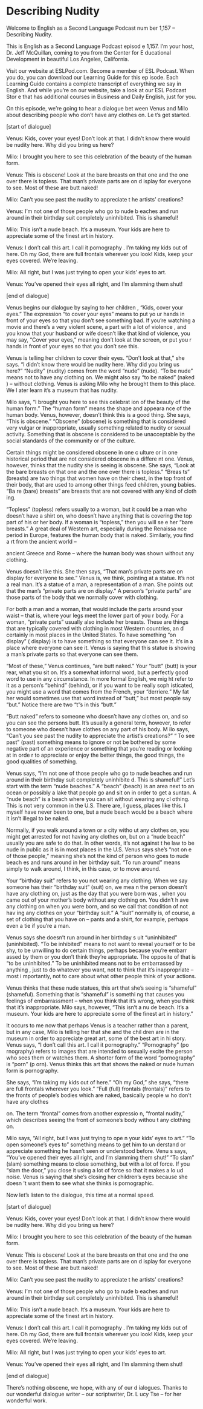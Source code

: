 # Describing Nudity

Welcome to English as a Second Language Podcast num ber 1,157 – Describing Nudity.

This is English as a Second Language Podcast episod e 1,157. I’m your host, Dr. Jeff McQuillan, coming to you from the Center for E ducational Development in beautiful Los Angeles, California.

Visit our website at ESLPod.com. Become a member of  ESL Podcast. When you do, you can download our Learning Guide for this ep isode. Each Learning Guide contains a complete transcript of everything we say  in English. And while you’re on our website, take a look at our ESL Podcast Stor e that has additional courses in Business and Daily English, just for you.

On this episode, we’re going to hear a dialogue bet ween Venus and Milo about describing people who don’t have any clothes on. Le t’s get started.

[start of dialogue]

Venus: Kids, cover your eyes! Don’t look at that. I  didn’t know there would be nudity here. Why did you bring us here?

Milo: I brought you here to see this celebration of  the beauty of the human form.

Venus: This is obscene! Look at the bare breasts on  that one and the one over there is topless. That man’s private parts are on d isplay for everyone to see. Most of these are butt naked!

Milo: Can’t you see past the nudity to appreciate t he artists’ creations?

Venus: I’m not one of those people who go to nude b eaches and run around in their birthday suit completely uninhibited. This is  shameful!

Milo: This isn’t a nude beach. It’s a museum. Your kids are here to appreciate some of the finest art in history.

Venus: I don’t call this art. I call it pornography . I’m taking my kids out of here. Oh my God, there are full frontals wherever you look! Kids, keep your eyes covered. We’re leaving.

Milo: All right, but I was just trying to open your  kids’ eyes to art.

 Venus: You’ve opened their eyes all right, and I’m slamming them shut!

[end of dialogue]

Venus begins our dialogue by saying to her children , “Kids, cover your eyes.” The expression “to cover your eyes” means to put yo ur hands in front of your eyes so that you don’t see something bad. If you’re  watching a movie and there’s a very violent scene, a part with a lot of violence , and you know that your husband or wife doesn’t like that kind of violence,  you may say, “Cover your eyes,” meaning don’t look at the screen, or put you r hands in front of your eyes so that you don’t see this.

Venus is telling her children to cover their eyes. “Don’t look at that,” she says. “I didn’t know there would be nudity here. Why did you  bring us here?” “Nudity” (nudity) comes from the word “nude” (nude). “To be nude” means not to have any clothing on. We might also say “to be naked” (naked ) – without clothing. Venus is asking Milo why he brought them to this place. We l ater learn it’s a museum that has nudity.

Milo says, “I brought you here to see this celebrat ion of the beauty of the human form.” The “human form” means the shape and appeara nce of the human body. Venus, however, doesn’t think this is a good thing.  She says, “This is obscene.” “Obscene” (obscene) is something that is considered  very vulgar or inappropriate, usually something related to nudity or sexual activity. Something that is obscene is considered to be unacceptable by  the social standards of the community or of the culture.

Certain things might be considered obscene in one c ulture or in one historical period that are not considered obscene in a differe nt one. Venus, however, thinks that the nudity she is seeing is obscene. She says,  “Look at the bare breasts on that one and the one over there is topless.” “Breas ts” (breasts) are two things that women have on their chest, in the top front of  their body, that are used to among other things feed children, young babies. “Ba re (bare) breasts” are breasts that are not covered with any kind of cloth ing.

“Topless” (topless) refers usually to a woman, but it could be a man who doesn’t have a shirt on, who doesn’t have anything that is covering the top part of his or her body. If a woman is “topless,” then you will se e her “bare breasts.” A great deal of Western art, especially during the Renaissa nce period in Europe, features the human body that is naked. Similarly, you find a rt from the ancient world –

ancient Greece and Rome – where the human body was shown without any clothing.

Venus doesn’t like this. She then says, “That man’s  private parts are on display for everyone to see.” Venus is, we think, pointing at a statue. It’s not a real man. It’s a statue of a man, a representation of a man. She points out that the man’s “private parts are on display.” A person’s “private  parts” are those parts of the body that we normally cover with clothing.

For both a man and a woman, that would include the parts around your waist – that is, where your legs meet the lower part of you r body. For a woman, “private parts” usually also include her breasts. These are things that are typically covered with clothing in most Western countries, an d certainly in most places in the United States. To have something “on display” ( display) is to have something so that everyone can see it. It’s in a place where everyone can see it. Venus is saying that this statue is showing a man’s private parts so that everyone can see them.

“Most of these,” Venus continues, “are butt naked.”  Your “butt” (butt) is your rear, what you sit on. It’s a somewhat informal word, but  a perfectly good word to use in any circumstance. In more formal English, we mig ht refer to it as a person’s “behind” (behind), or if you want to be really soph isticated, you might use a word that comes from the French, your “derriere.” My fat her would sometimes use that word instead of “butt,” but most people say “but.” Notice there are two “t”s in this “butt.”

“Butt naked” refers to someone who doesn’t have any  clothes on, and so you can see the persons butt. It’s usually a general term, however, to refer to someone who doesn’t have clothes on any part of his body. M ilo says, “Can’t you see past the nudity to appreciate the artist’s creations?” “ To see past” (past) something means to ignore or not be bothered by some negative  part of an experience or something that you’re reading or looking at in orde r to appreciate or enjoy the better things, the good things, the good qualities of something.

Venus says, “I’m not one of those people who go to nude beaches and run around in their birthday suit completely uninhibite d. This is shameful!” Let’s start with the term “nude beaches.” A “beach” (beach) is an area next to an ocean or possibly a lake that people go and sit on in order to get a suntan. A “nude beach” is a beach where you can sit without wearing any cl othing. This is not very common in the U.S. There are, I guess, places like this. I myself have never been to one, but a nude beach would be a beach where it isn’t illegal to be naked.

Normally, if you walk around a town or a city witho ut any clothes on, you might get arrested for not having any clothes on, but on a “nude beach” usually you are safe to do that. In other words, it’s not against t he law to be nude in public as it is in most places in the U.S. Venus says she’s “not on e of those people,” meaning she’s not the kind of person who goes to nude beach es and runs around in her birthday suit. “To run around” means simply to walk  around, I think, in this case, or to move around.

Your “birthday suit” refers to you not wearing any clothing. When we say someone has their “birthday suit” (suit) on, we mea n the person doesn’t have any clothing on, just as the day that you were born was , when you came out of your mother’s body without any clothing on. You didn’t h ave any clothing on when you were born, and so we call that condition of not hav ing any clothes on your “birthday suit.” A “suit” normally is, of course, a  set of clothing that you have on – pants and a shirt, for example, perhaps even a tie if you’re a man.

Venus says she doesn’t run around in her birthday s uit “uninhibited” (uninhibited). “To be inhibited” means to not want to reveal yourself or to be shy, to be unwilling to do certain things, perhaps because you’re embarr assed by them or you don’t think they’re appropriate. The opposite of that is “to be uninhibited.” To be uninhibited means not to be embarrassed by anything , just to do whatever you want, not to think that it’s inappropriate – most i mportantly, not to care about what other people think of your actions.

Venus thinks that these nude statues, this art that  she’s seeing is “shameful” (shameful). Something that is “shameful” is somethi ng that causes you feelings of embarrassment – when you think that it’s wrong, when you think that it’s inappropriate. Milo says, however, “This isn’t a nu de beach. It’s a museum. Your kids are here to appreciate some of the finest art in history.”

It occurs to me now that perhaps Venus is a teacher  rather than a parent, but in any case, Milo is telling her that she and the chil dren are in the museum in order to appreciate great art, some of the best art in hi story. Venus says, “I don’t call this art. I call it pornography.” “Pornography” (po rnography) refers to images that are intended to sexually excite the person who sees  them or watches them. A shorter form of the word “pornography” is “porn” (p orn). Venus thinks this art that shows the naked or nude human form is pornography.

She says, “I’m taking my kids out of here.” “Oh my God,” she says, “there are full frontals wherever you look.” “Full (full) frontals (frontals)” refers to the fronts of people’s bodies which are naked, basically people w ho don’t have any clothes

on. The term “frontal” comes from another expressio n, “frontal nudity,” which describes seeing the front of someone’s body withou t any clothing on.

Milo says, “All right, but I was just trying to ope n your kids’ eyes to art.” “To open someone’s eyes to” something means to get him to un derstand or appreciate something he hasn’t seen or understood before. Venu s says, “You’ve opened their eyes all right, and I’m slamming them shut!” “To slam” (slam) something means to close something, but with a lot of force. If you “slam the door,” you close it using a lot of force so that it makes a lo ud noise. Venus is saying that she’s closing her children’s eyes because she doesn ’t want them to see what she thinks is pornographic.

Now let’s listen to the dialogue, this time at a normal speed.

[start of dialogue]

Venus: Kids, cover your eyes! Don’t look at that. I  didn’t know there would be nudity here. Why did you bring us here?

Milo: I brought you here to see this celebration of  the beauty of the human form.

Venus: This is obscene! Look at the bare breasts on  that one and the one over there is topless. That man’s private parts are on d isplay for everyone to see. Most of these are butt naked!

Milo: Can’t you see past the nudity to appreciate t he artists’ creations?

Venus: I’m not one of those people who go to nude b eaches and run around in their birthday suit completely uninhibited. This is  shameful!

Milo: This isn’t a nude beach. It’s a museum. Your kids are here to appreciate some of the finest art in history.

Venus: I don’t call this art. I call it pornography . I’m taking my kids out of here. Oh my God, there are full frontals wherever you look! Kids, keep your eyes covered. We’re leaving.

Milo: All right, but I was just trying to open your  kids’ eyes to art.

Venus: You’ve opened their eyes all right, and I’m slamming them shut!

[end of dialogue]

 There’s nothing obscene, we hope, with any of our d ialogues. Thanks to our wonderful dialogue writer – our scriptwriter, Dr. L ucy Tse – for her wonderful work.



